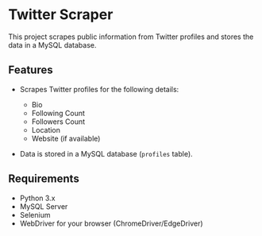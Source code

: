 # Twitter Scraper

This project scrapes public information from Twitter profiles and stores the data in a MySQL database.

## Features
- Scrapes Twitter profiles for the following details:
  - Bio
  - Following Count
  - Followers Count
  - Location
  - Website (if available)

- Data is stored in a MySQL database (`profiles` table).

## Requirements
- Python 3.x
- MySQL Server
- Selenium
- WebDriver for your browser (ChromeDriver/EdgeDriver)

